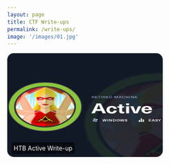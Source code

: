 ```yaml
---
layout: page
title: CTF Write-ups
permalink: /write-ups/
image: '/images/01.jpg'
---
```


<div style="position: relative; display: inline-block; margin-bottom: 5px;">
    <a href="/HTB-Active-Write-up">
        <img src="/images/htb_active.png" alt="HTB Active Write-up" style="width: 360px; height: 240px; border-radius: 15px;">
        <div style="position: absolute; bottom: 10px; left: 10px; color: white; background-color: rgba(0, 0, 0, 0.6); padding: 5px; border-radius: 5px;">
            HTB Active Write-up
        </div>
    </a>
</div>